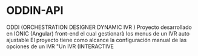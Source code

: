 # ODDIN-API

ODDI (ORCHESTRATION DESIGNER DYNAMIC IVR )
Proyecto desarrollado en IONIC (Angular) front-end el cual gestionarà los menus de un IVR auto ajustable
El proyecto tiene como alcance la configuración manual de las opciones de un IVR "Un IVR (INTERACTIVE 